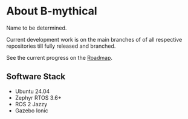 # About B-mythical

Name to be determined.

Current development work is on the main branches of of all respective repositories till fully released and branched.

See the current progress on the [Roadmap](https://github.com/orgs/CogniPilot/projects/2/views/1?filterQuery=milestone%3A%22B+Mythical%22).

## Software Stack
* Ubuntu 24.04
* Zephyr RTOS 3.6+
* ROS 2 Jazzy
* Gazebo Ionic
